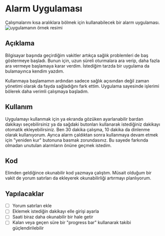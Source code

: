 ﻿# Alarm Uygulaması
Çalışmalarını kısa aralıklara bölmek için kullanabilecek bir alarm uygulaması.
![uygulamanın örnek resimi](https://i.hizliresim.com/m294W1.png)

## Açıklama
Bilgisayar başında geçirdiğim vakitler artıkça sağlık problemleri de baş göstermeye başladı. Bunun için, uzun süreli oturmalara ara verip, daha fazla ara vermeye başlamaya karar verdim. İstediğim tarzda bir uygulama da bulamayınca kendim yazdım. 

Kullanmaya başlamamın ardından sadece sağlık açısından değil zaman yönetimi olarak da fayda sağladığını fark ettim. Uygulama sayesinde işlerimi bölerek daha verimli çalışmaya başladım.

## Kullanım
Uygulamayı kullanmak için ya ekranda gözüken ayarlanabilir bardan dakikayı seçebilirsiniz ya da sağdaki butonları kullanarak istediğiniz dakikayı otomatik ekleyebilirsiniz. Ben 30 dakika çalışma, 10 dakika da dinlenme olarak kullanıyorum. Ayrıca alarm çaldıktan sonra kullanmaya devam etmek için "yeniden kur" butonuna basmak zorundasınız. Bu sayede farkında olmadan unutulan alarmların önüne geçmek istedim.

## Kod
Elimden geldiğince okunabilir kod yazmaya çalıştım. Müsait olduğum bir vakit de yorum satırları da ekleyerek okunabilirliği artırmayı planlıyorum. 

## Yapılacaklar

 - [ ] Yorum satırları ekle
 - [ ] Eklemek istediğin dakikayı elle girişi ayarla
 - [ ] Saati biraz daha okunabilir bir hale getir
 - [ ] Kalan veya geçen süre bir "progress bar" kullanarak takibi güçlendirilebilir
